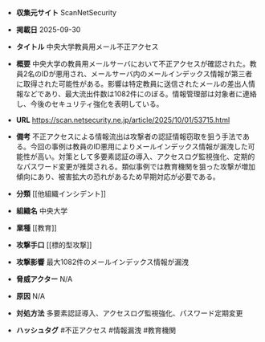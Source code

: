- **収集元サイト**
ScanNetSecurity

- **掲載日**
2025-09-30

- **タイトル**
中央大学教員用メール不正アクセス

- **概要**
中央大学の教員用メールサーバにおいて不正アクセスが確認された。教員2名のIDが悪用され、メールサーバ内のメールインデックス情報が第三者に取得された可能性がある。影響は特定教員に送信されたメールの差出人情報などであり、最大流出件数は1082件にのぼる。情報管理部は対象者に連絡し、今後のセキュリティ強化を表明している。

- **URL**
https://scan.netsecurity.ne.jp/article/2025/10/01/53715.html

- **備考**
不正アクセスによる情報流出は攻撃者の認証情報窃取を狙う手法である。今回の事例は教員のID悪用によりメールインデックス情報が漏洩した可能性が高い。対策として多要素認証の導入、アクセスログ監視強化、定期的なパスワード変更が推奨される。類似事例では教育機関を狙った攻撃が増加傾向にあり、被害拡大の恐れがあるため早期対応が必要である。

- **分類**
[[他組織インシデント]]

- **組織名**
中央大学

- **業種**
[[教育]]

- **攻撃手口**
[[標的型攻撃]]

- **攻撃影響**
最大1082件のメールインデックス情報が漏洩

- **脅威アクター**
N/A

- **原因**
N/A

- **対処方法**
多要素認証導入、アクセスログ監視強化、パスワード定期変更

- **ハッシュタグ**
#不正アクセス #情報漏洩 #教育機関

